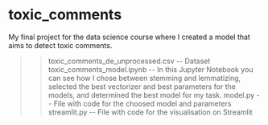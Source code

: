 # toxic_comments
My final project for the data science course where I created a model that aims to detect toxic comments. 

>> toxic_comments_de_unprocessed.csv -- Dataset
>> toxic_comments_model.ipynb -- In this Jupyter Notebook you can see how I chose between stemming and lemmatizing, selected the best vectorizer and best parameters for the models, and determined the best model for my task.
>> model.py -- File with code for the choosed model and parameters
>> streamlit.py -- File with code for the visualisation on Streamlit
